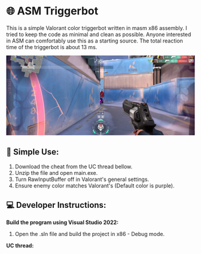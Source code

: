 # 🌐 ASM Triggerbot
This is a simple Valorant color triggerbot written in masm x86 assembly. I tried to keep the code as minimal and clean as possible. Anyone interested in ASM can comfortably use this as a starting source. The total reaction time of the triggerbot is about 13 ms.


![Showcase](showcase/image1.png)

## 🌳 Simple Use:
1. Download the cheat from the UC thread bellow.
2. Unzip the file and open main.exe.
3. Turn RawInputBuffer off in Valorant's general settings.
4. Ensure enemy color matches Valorant's (Default color is purple).

## 💻 Developer Instructions:
**Build the program using Visual Studio 2022:**
1. Open the .sln file and build the project in x86 - Debug mode.

**UC thread:** 
